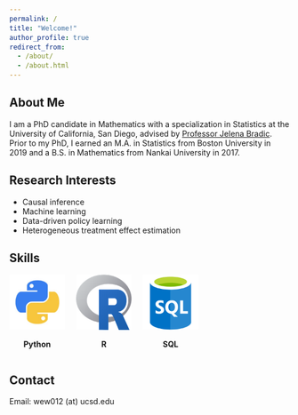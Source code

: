 ```yaml
---
permalink: /
title: "Welcome!"
author_profile: true
redirect_from: 
  - /about/
  - /about.html
---
```



## About Me
I am a PhD candidate in Mathematics with a specialization in Statistics at the University of California, San Diego, advised by [Professor Jelena Bradic](http://www.jelenabradic.net). 
Prior to my PhD, I earned an M.A. in Statistics from Boston University in 2019 and a B.S. in Mathematics from Nankai University in 2017.

## Research Interests
- Causal inference  
- Machine learning  
- Data-driven policy learning  
- Heterogeneous treatment effect estimation

## Skills


<!-- | ![Python](../images/python-logo-1-300x300.jpg) | 
|:---:|
| **Python** |  -->
<!-- <img src="../images/python-logo-1-300x300.jpg" alt="Python Logo" width="100" />

**Python** -->


<div style="display: flex; justify-content: left; gap: 20px;">
  <div style="text-align: center;">
    <img src="../images/python-logo-1-300x300.jpg" alt="Python Logo" width="100" height="100">
    <p><strong>Python</strong></p>
  </div>
  <div style="text-align: center;">
    <img src="../images/Rlogo.png" alt="HTML5 Logo" width="100" height="100">
    <p><strong>R </strong></p>
  </div>
    <div style="text-align: center;">
    <img src="../images/sqllogo.png" alt="HTML5 Logo" width="100" height="100">
    <p><strong>SQL </strong></p>
  </div>
</div>


<!-- 
### Languages and Databases
| ![Python](path-to-images/python-logo-1-300x300.jpg) | ![HTML5](path-to-images/html5-300x300.jpg) | ![CSS3](path-to-images/css3-300x300.jpg) | ![MySQL](path-to-images/mysql-logo-1-300x300.jpg) | ![PostgreSQL](path-to-images/postgresql-logo.png) | ![Shell Scripting](path-to-images/shell-logo-1-300x300.jpg) |
|:---:|:---:|:---:|:---:|:---:|:---:|
| **Python** | **HTML5** | **CSS3** | **MySQL** | **PostgreSQL** | **Shell Scripting** |

--- -->
<!-- 
### Libraries
| ![NumPy](path-to-images/numpy-logo-1-500x500.jpg) | ![Pandas](path-to-images/pandas-logo-2-500x500.jpg) | ![OpenCV](path-to-images/opencv-logo-1-500x500.jpg) | ![scikit-learn](path-to-images/sk-learn-logo-1-500x500.jpg) | ![matplotlib](path-to-images/matplotlib-logo-1-500x500.jpg) |
|:---:|:---:|:---:|:---:|:---:|
| **NumPy** | **Pandas** | **OpenCV** | **scikit-learn** | **matplotlib** | -->





## Contact
Email: wew012 (at) ucsd.edu
  
